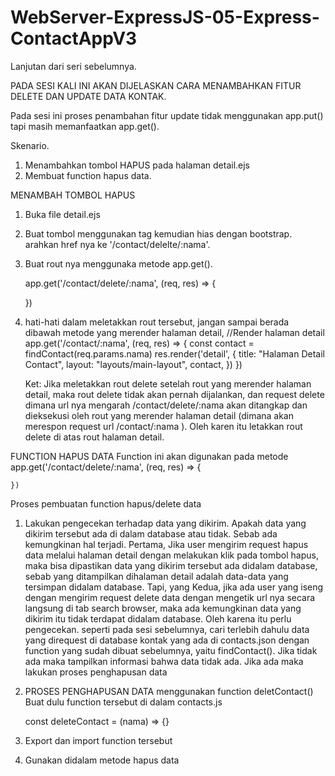 # WebServer-ExpressJS-05-Express-ContactAppV3
Lanjutan dari seri sebelumnya.

PADA SESI KALI INI AKAN DIJELASKAN CARA MENAMBAHKAN FITUR DELETE DAN UPDATE DATA KONTAK.

Pada sesi ini proses penambahan fitur update tidak menggunakan app.put() tapi masih memanfaatkan app.get().

Skenario.
01. Menambahkan tombol HAPUS pada halaman detail.ejs
02. Membuat function hapus data.


MENAMBAH TOMBOL HAPUS
01. Buka file detail.ejs
02. Buat tombol menggunakan tag <a> kemudian hias dengan bootstrap. arahkan href nya ke '/contact/delelte/:nama'.
03. Buat rout nya menggunaka metode app.get().

    app.get('/contact/delete/:nama', (req, res) => {

    })

04. hati-hati dalam meletakkan rout tersebut, jangan sampai berada dibawah metode yang merender halaman detail,
    //Render halaman detail
    app.get('/contact/:nama', (req, res) => {
        const contact = findContact(req.params.nama)
        res.render('detail', {
            title: "Halaman Detail Contact",
            layout: "layouts/main-layout",
            contact,
        }) 
    })

    Ket:
    Jika meletakkan rout delete setelah rout yang merender halaman detail, maka rout delete tidak akan pernah dijalankan, dan request delete dimana url nya mengarah /contact/delete/:nama akan ditangkap dan dieksekusi oleh rout yang merender halaman detail (dimana akan merespon request url /contact/:nama ). Oleh karen itu letakkan rout delete di atas rout halaman detail.

FUNCTION HAPUS DATA
Function ini akan digunakan pada metode
    app.get('/contact/delete/:nama', (req, res) => {

    })

Proses pembuatan function hapus/delete data
01. Lakukan pengecekan terhadap data yang dikirim. Apakah data yang dikirim tersebut ada di dalam database atau tidak. Sebab ada kemungkinan hal terjadi. Pertama, Jika user mengirim request hapus data melalui halaman detail dengan melakukan klik pada tombol hapus, maka bisa dipastikan data yang dikirim tersebut ada didalam database, sebab yang ditampilkan dihalaman detail adalah data-data yang tersimpan didalam database. Tapi, yang Kedua, jika ada user yang iseng dengan mengirim request delete data dengan mengetik url nya secara langsung di tab search browser, maka ada kemungkinan data yang dikirim itu tidak terdapat didalam database. Oleh karena itu perlu pengecekan. seperti pada sesi sebelumnya, cari terlebih dahulu data yang direquest di database kontak yang ada di contacts.json dengan function yang sudah dibuat sebelumnya, yaitu findContact(). Jika tidak ada maka tampilkan informasi bahwa data tidak ada. Jika ada maka lakukan proses penghapusan data

02. PROSES PENGHAPUSAN DATA menggunakan function deletContact()
    Buat dulu function tersebut di dalam contacts.js

    const deleteContact = (nama) => {}

03. Export dan import function tersebut
04. Gunakan didalam metode hapus data
